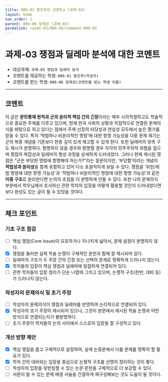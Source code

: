 ```yaml
---
title: 006-01 황진욱의 코멘트a (과제-03)
layout: home
nav_order: 1
parent: 006-06 장제성 (과제-03)
permalink: /asmt-03/006-06/comment-006-01
---
```


# 과제-03 쟁점과 딜레마 분석에 대한 코멘트

- 대상과제: `과제-03 쟁점과 딜레마 분석`
- 코멘트를 제공하는 학생: `006-01 황진욱(작성자)` 
- 코멘트를 받는 학생: `006-06 장제성(코멘트를 받는 학생 이름)` 

---

## 코멘트

이 글은 **문민통제 원칙과 군의 윤리적 책임 간의 긴장**이라는 매우 시의적절하고도 학술적으로 중요한 주제를 다루고 있으며, 현재 한국 사회의 상황과 직접적으로 연결된 문제의식을 바탕으로 하고 있다는 점에서 주제 선정의 타당성과 현실성 모두에서 높은 평가를 받을 수 있다. 특히 ‘적법하나 비윤리적인 명령’에 대한 항명 가능성을 다룬 문제 제기는 군의 복종 개념을 기존보다 한층 깊이 있게 재고할 수 있게 한다. 또한 딜레마의 양측 구도 제시가 분명하다. 항명하지 않을 경우와 항명할 경우 각각의 민주주의적 위험을 짚으며 쟁점의 복잡성과 딜레마의 형성 과정을 상세하게 드러내었다.
그러나 현재 제시된 쟁점은 "군은 부당한 명령에 항명해야 하는가?"라는 질문이지만, ‘부당함’이라는 개념이 **적법성과 윤리성**을 함께 포함하고 있어 다소 포괄적이게 보일 수 있다. 쟁점을 '위헌/위법 명령에 대한 항명 가능성'과 '적법하나 비윤리적인 명령에 대한 항명 가능성'과 같은 **이중 구조**로 분리한다면 논의의 초점을 더 분명하게 만들 수 있다. 또한 나의 문제의식 부분에서 학우님께서 조사하신 관련 학자의 입장을 어떻게 활용할 것인지 드러내었다면 보다 완성도 있는 글이 될 수 있었을 것이다.

---

## 체크 포인트

### **기초 구조 점검**
- [ ] 핵심 쟁점(Core Issue)이 모호하거나 지나치게 넓어서, 문제 설정이 분명하지 않다.
- [x] 쟁점을 둘러싼 실제 학술 논쟁이 구체적인 문헌과 함께 잘 제시되어 있다.
- [ ] 딜레마의 구조가 두 주장 간의 긴장 또는 선택의 문제로 명확하게 드러나지 않는다.
- [x] 학자들의 입장이 핵심 쟁점과 딜레마에 밀접하게 연결되어 있다.
- [ ] 관련 학자들의 입장 정리가 단순 나열에 그치고 있으며, 논쟁적 구조(찬반, 대비 등)가 드러나지 않는다.

### **작성자의 문제의식 및 초기 주장**
- [ ] 작성자의 문제의식이 쟁점과 딜레마를 반영하여 논리적으로 연결되어 있다.
- [x] 작성자의 초기 주장이 제시되어 있으나, 그것이 본문에서 제시된 학술 논쟁과 어떤 방식으로 연결되는지가 불분명하다.
- [ ] 초기 주장이 학자들의 논의 사이에서 스스로의 입장을 잘 구성하고 있다.

### **개선 방향 제안**
- [x] 핵심 쟁점을 좁고 구체적으로 설정하여, 실제 논증문에서 다룰 문제를 명확히 할 필요가 있다.
- [x] 학자 간의 대비되는 입장을 중심으로 논쟁적 구조를 선명히 정리하는 것이 좋다.
- [ ] 작성자의 입장을 뒷받침할 수 있는 논문·문헌을 구체적으로 더 보강할 수 있다.
- [ ] 서론이 될 수 있는 문제 배경 서술을 간결하게 재구성해보는 것도 도움이 될 것이다.
